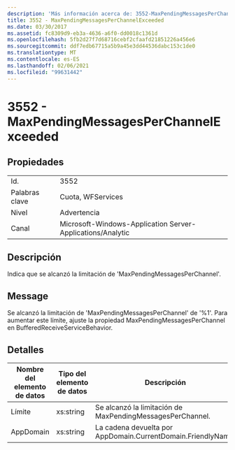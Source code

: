 ```yaml
---
description: 'Más información acerca de: 3552-MaxPendingMessagesPerChannelExceeded'
title: 3552 - MaxPendingMessagesPerChannelExceeded
ms.date: 03/30/2017
ms.assetid: fc8309d9-eb3a-4636-a6f0-dd0018c1361d
ms.openlocfilehash: 5fb2d27f7d68716cebf2cfaafd21851226a456e6
ms.sourcegitcommit: ddf7edb67715a5b9a45e3dd44536dabc153c1de0
ms.translationtype: MT
ms.contentlocale: es-ES
ms.lasthandoff: 02/06/2021
ms.locfileid: "99631442"
---
```

# <a name="3552---maxpendingmessagesperchannelexceeded"></a>3552 - MaxPendingMessagesPerChannelExceeded

## <a name="properties"></a>Propiedades  
  
|||  
|-|-|  
|Id.|3552|  
|Palabras clave|Cuota, WFServices|  
|Nivel|Advertencia|  
|Canal|Microsoft-Windows-Application Server-Applications/Analytic|  
  
## <a name="description"></a>Descripción  

 Indica que se alcanzó la limitación de 'MaxPendingMessagesPerChannel'.  
  
## <a name="message"></a>Message  

 Se alcanzó la limitación de 'MaxPendingMessagesPerChannel' de '%1'. Para aumentar este límite, ajuste la propiedad MaxPendingMessagesPerChannel en BufferedReceiveServiceBehavior.  
  
## <a name="details"></a>Detalles  
  
|Nombre del elemento de datos|Tipo del elemento de datos|Descripción|  
|--------------------|--------------------|-----------------|  
|Límite|xs:string|Se alcanzó la limitación de MaxPendingMessagesPerChannel.|  
|AppDomain|xs:string|La cadena devuelta por AppDomain.CurrentDomain.FriendlyName.|

